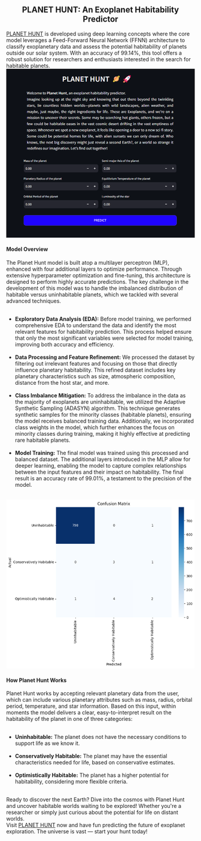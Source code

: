 <h2 align="center">PLANET HUNT: An Exoplanet Habitability Predictor</h2>
<a href="aperture.streamlit.app">PLANET HUNT</a> is developed using deep learning concepts where the core model leverages a Feed-Forward Neural Network (FFNN) architecture to classify exoplanetary data and assess the potential habitability of planets outside our solar system. With an accuracy of 99.14%, this tool offers a robust solution for researchers and enthusiasts interested in the search for habitable planets.

<img src="images/UI.png" alt="UI" style="width:600px;height:450px;">

<h4>Model Overview</h4>
The Planet Hunt model is built atop a multilayer perceptron (MLP), enhanced with four additional layers to optimize performance. Through extensive hyperparameter optimization and fine-tuning, this architecture is designed to perform highly accurate predictions. The key challenge in the development of this model was to handle the imbalanced distribution of habitable versus uninhabitable planets, which we tackled with several advanced techniques.
<ul><br>
<li><b>Exploratory Data Analysis (EDA):</b> Before model training, we performed comprehensive EDA to understand the data and identify the most relevant features for habitability prediction. This process helped ensure that only the most significant variables were selected for model training, improving both accuracy and efficiency.</li><br>
<li><b>Data Processing and Feature Refinement:</b> We processed the dataset by filtering out irrelevant features and focusing on those that directly influence planetary habitability. This refined dataset includes key planetary characteristics such as size, atmospheric composition, distance from the host star, and more.</li><br>
<li><b>Class Imbalance Mitigation:</b> To address the imbalance in the data as the majority of exoplanets are uninhabitable, we utilized the Adaptive Synthetic Sampling (ADASYN) algorithm. This technique generates synthetic samples for the minority classes (habitable planets), ensuring the model receives balanced training data. Additionally, we incorporated class weights in the model, which further enhances the focus on minority classes during training, making it highly effective at predicting rare habitable planets.</li><br>
<li><b>Model Training:</b> The final model was trained using this processed and balanced dataset. The additional layers introduced in the MLP allow for deeper learning, enabling the model to capture complex relationships between the input features and their impact on habitability. The final result is an accuracy rate of 99.01%, a testament to the precision of the model.</li><br>
</ul>

<img src="images/Confusion matrix.png" alt="Confusion Matrix" style="width:600px;height:450px;">

<h4>How Planet Hunt Works</h4>
Planet Hunt works by accepting relevant planetary data from the user, which can include various planetary attributes such as mass, radius, orbital period, temperature, and star information. Based on this input, within moments the model delivers a clear, easy-to-interpret result on the habitability of the planet in one of three categories:
<ul><br>
<li><b>Uninhabitable:</b> The planet does not have the necessary conditions to support life as we know it.</li><br> 
<li><b>Conservatively Habitable:</b> The planet may have the essential characteristics needed for life, based on conservative estimates.</li><br>
<li><b>Optimistically Habitable:</b> The planet has a higher potential for habitability, considering more flexible criteria.</li><br>
</ul>

Ready to discover the next Earth? Dive into the cosmos with Planet Hunt and uncover habitable worlds waiting to be explored! Whether you're a researcher or simply just curious about the potential for life on distant worlds.<br>
Visit <a href="aperture.streamlit.app">PLANET HUNT</a> now and have fun predicting the future of exoplanet exploration.
The universe is vast — start your hunt today!
